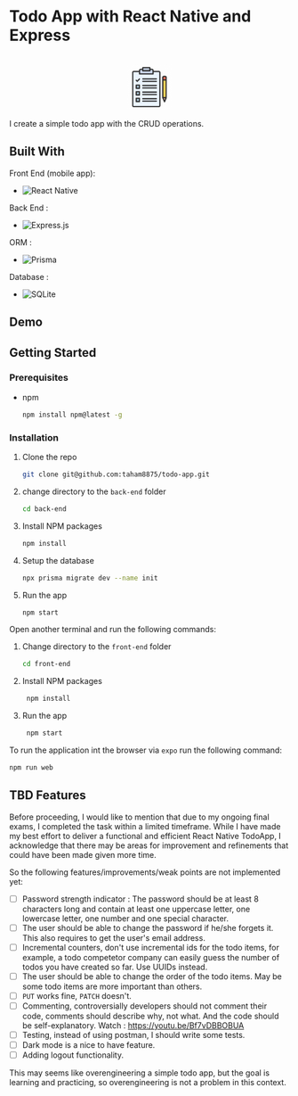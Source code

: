# Todo App with React Native and Express

<br />
<div align="center">
    <img src="./readme-assets/todo-logo.png" alt="Logo" width="80" height="80">
</div>

I create a simple todo app with the CRUD operations.

## Built With

Front End (mobile app):

* ![React Native](https://img.shields.io/badge/react_native-%2320232a.svg?style=for-the-badge&logo=react&logoColor=%2361DAFB)

Back End :

* ![Express.js](https://img.shields.io/badge/express.js-%23404d59.svg?style=for-the-badge&logo=express&logoColor=%2361DAFB)

ORM :

* ![Prisma](https://img.shields.io/badge/Prisma-3982CE?style=for-the-badge&logo=Prisma&logoColor=white)

Database :

* ![SQLite](https://img.shields.io/badge/sqlite-%2307405e.svg?style=for-the-badge&logo=sqlite&logoColor=white)

## Demo

## Getting Started

### Prerequisites

* npm
  ```sh
  npm install npm@latest -g
  ```

### Installation

1. Clone the repo
   ```sh
   git clone git@github.com:taham8875/todo-app.git
    ```

1. change directory to the `back-end` folder
    ```sh
    cd back-end
    ```

1. Install NPM packages
    ```sh
    npm install
    ```

1. Setup the database
    ```sh
    npx prisma migrate dev --name init
    ``` 

1. Run the app
    ```sh
    npm start
    ```

Open another terminal and run the following commands:

1. Change directory to the `front-end` folder
   ```sh
   cd front-end
   ```

1. Install NPM packages
   ```sh
    npm install
    ```

1. Run the app
    ```sh
     npm start
     ```

To run the application int the browser via `expo` run the following command:

```sh
npm run web
```

## TBD Features

Before proceeding, I would like to mention that due to my ongoing final exams, I completed the task within a limited timeframe. While I have made my best effort to deliver a functional and efficient React Native TodoApp, I acknowledge that there may be areas for improvement and refinements that could have been made given more time.

So the following features/improvements/weak points are not implemented yet:

- [ ] Password strength indicator : The password should be at least 8 characters long and contain at least one uppercase letter, one lowercase letter, one number and one special character.
- [ ] The user should be able to change the password if he/she forgets it. This also requires to get the user's email address.
- [ ] Incremental counters, don't use incremental ids for the todo items, for example, a todo competetor company can easily guess the number of todos you have created so far. Use UUIDs instead.
- [ ] The user should be able to change the order of the todo items. May be some todo items are more important than others.
- [ ] `PUT` works fine, `PATCH` doesn't.
- [ ] Commenting, controversially developers should not comment their code, comments should describe why, not what. And the code should be self-explanatory. Watch : https://youtu.be/Bf7vDBBOBUA
-  [ ] Testing, instead of using postman, I should write some tests.
- [ ] Dark mode is a nice to have feature.
- [ ] Adding logout functionality.

This may seems like overengineering a simple todo app, but the goal is learning and practicing, so overengineering is not a problem in this context.
